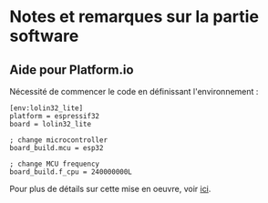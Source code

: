 # Notes et remarques sur la partie software

## Aide pour Platform.io

Nécessité de commencer le code en définissant l'environnement :
```
[env:lolin32_lite]
platform = espressif32
board = lolin32_lite

; change microcontroller
board_build.mcu = esp32

; change MCU frequency
board_build.f_cpu = 240000000L
```

Pour plus de détails sur cette mise en oeuvre, voir [ici](https://docs.platformio.org/en/latest/boards/espressif32/lolin32.html).
